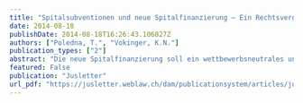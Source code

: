 ```yaml
---
title: "Spitalsubventionen und neue Spitalfinanzierung – Ein Rechtsvergleich kantonalen Wirkens im Spannungsverhältnis von Wettbewerbsneutralität und kantonaler Autonomie"
date: 2014-08-18
publishDate: 2014-08-18T16:26:43.106027Z
authors: ["Poledna, T.", "Vokinger, K.N."] 
publication_types: ["2"]
abstract: "Die neue Spitalfinanzierung soll ein wettbewerbsneutrales und leistungsorientiertes System ermöglichen. Dies schliesst die Gewährung von kantonalen Spitalsubventionen grösstenteils aus. Der Beitrag untersucht, wie die Kantone Subventionen, die vor der Einführung der neuen Spitalfinanzierung an Spitäler ausgerichtet wurden, unter den neuen Vorgaben des KVG regeln. Dabei fällt nicht nur die Heterogenität der kantonalen Vorgehensweisen auf, sondern auch die Mühe, die es macht, Transparenz und Vergleichbarkeit zu erzielen. Lösungsvorschläge, wie Wettbewerbsverzerrungen verhindert und Transparenz geschaffen werden können, runden den Beitrag ab."
featured: False
publication: "Jusletter"
url_pdf: "https://jusletter.weblaw.ch/dam/publicationsystem/articles/jusletter/2014/766/3cc27c8d-d910-4e4d-bb8b-98d30306cc1a/pdf_de_3cc27c8d-d910-4e4d-bb8b-98d30306cc1a.pdf"
---
```

